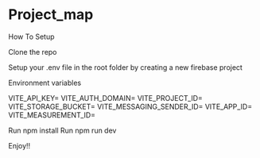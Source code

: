 # Project_map

How To Setup



Clone the repo

Setup your .env file in the root folder by creating a new firebase project

Environment variables

VITE_API_KEY=
VITE_AUTH_DOMAIN=
VITE_PROJECT_ID=
VITE_STORAGE_BUCKET=
VITE_MESSAGING_SENDER_ID=
VITE_APP_ID=
VITE_MEASUREMENT_ID=


Run npm install
Run npm run dev


Enjoy!!

